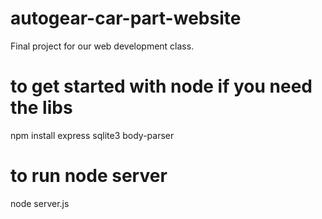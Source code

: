 # autogear-car-part-website
 Final project for our web development class.

# to get started with node if you need the libs
npm install express sqlite3 body-parser

# to run node server
node server.js